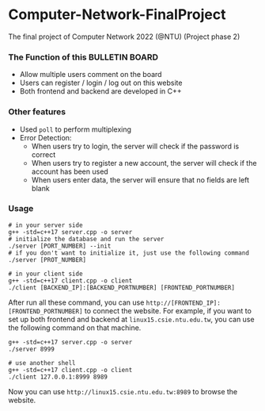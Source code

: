 # Computer-Network-FinalProject
The final project of Computer Network 2022 (@NTU) (Project phase 2)

### The Function of this BULLETIN BOARD
- Allow multiple users comment on the board 
- Users can register / login / log out on this website
- Both frontend and backend are developed in C++

### Other features
- Used `poll` to perform multiplexing
- Error Detection: 
    - When users try to login, the server will check if the password is correct
    - When users try to register a new account, the server will check if the account has been used
    - When users enter data, the server will ensure that no fields are left blank

### Usage
```shell
# in your server side
g++ -std=c++17 server.cpp -o server
# initialize the database and run the server
./server [PORT_NUMBER] --init
# if you don't want to initialize it, just use the following command
./server [PROT_NUMBER]

# in your client side
g++ -std=c++17 client.cpp -o client
./client [BACKEND_IP]:[BACKEND_PORTNUMBER] [FRONTEND_PORTNUMBER]
```
After run all these command, you can use `http://[FRONTEND_IP]:[FRONTEND_PORTNUMBER]` to connect the website.
For example, if you want to set up both frontend and backend at `linux15.csie.ntu.edu.tw`, you can use the following command on that machine.
```shell
g++ -std=c++17 server.cpp -o server
./server 8999

# use another shell
g++ -std=c++17 client.cpp -o client
./client 127.0.0.1:8999 8989
```
Now you can use `http://linux15.csie.ntu.edu.tw:8989` to browse the website.